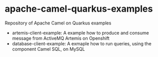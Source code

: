 # apache-camel-quarkus-examples
Repository of Apache Camel on Quarkus examples

- artemis-client-example: A example how to produce and consume message from ActiveMQ Artemis on Openshift
- database-client-example: A exmaple how to run queries, using the component Camel SQL, on MySQL